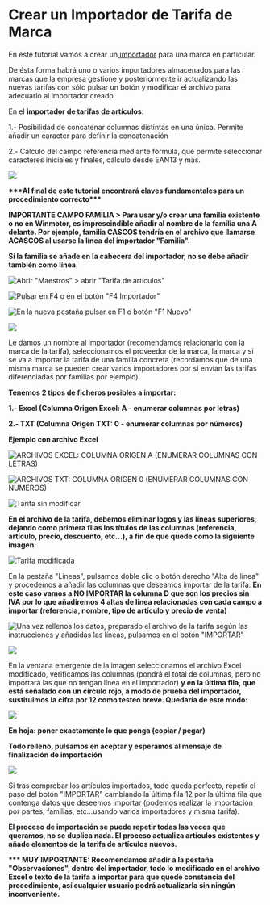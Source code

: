 # Crear un Importador de Tarifa de Marca

En éste tutorial vamos a crear un[ importador](./) para una marca en particular.

De ésta forma habrá uno o varios importadores almacenados para las marcas que la empresa gestione y posteriormente ir actualizando las nuevas tarifas con sólo pulsar un botón y modificar el archivo para adecuarlo al importador creado.

En el **importador de tarifas de artículos**:

1.- Posibilidad de concatenar columnas distintas en una única. Permite añadir un caracter para definir la concatenación

2.- Cálculo del campo referencia mediante fórmula, que permite seleccionar caracteres iniciales y finales, cálculo desde EAN13 y más.

![](<../../.gitbook/assets/imagen (1) (1) (1) (1) (1) (1) (1).png>)

**\*\*\*Al final de este tutorial encontrará claves fundamentales para un procedimiento correcto\*\*\***

**IMPORTANTE CAMPO FAMILIA > Para usar y/o crear una familia existente o no en Winmotor, es imprescindible añadir al nombre de la familia una A delante. Por ejemplo, familia CASCOS tendría en el archivo que llamarse ACASCOS al usarse la línea del importador "Familia".**

**Si la familia se añade en la cabecera del importador, no se debe añadir también como línea.**

![Abrir "Maestros" > abrir "Tarifa de artículos"](<../../.gitbook/assets/image (74).png>)

![Pulsar en F4 o en el botón "F4 Importador"](<../../.gitbook/assets/image (75).png>)

![En la nueva pestaña pulsar en F1 o botón "F1 Nuevo"](<../../.gitbook/assets/image (76).png>)

![](<../../.gitbook/assets/image (77).png>)

Le damos un nombre al importador (recomendamos relacionarlo con la marca de la tarifa), seleccionamos el proveedor de la marca, la marca y si se va a importar la tarifa de una familia concreta (recordamos que de una misma marca se pueden crear varios importadores por si envían las tarifas diferenciadas por familias por ejemplo).

**Tenemos 2 tipos de ficheros posibles a importar:**

**1.- Excel (Columna Origen Excel: A - enumerar columnas por letras)**

**2.- TXT (Columna Origen TXT: 0 - enumerar columnas por números)**

**Ejemplo con archivo Excel**

![ARCHIVOS EXCEL: COLUMNA ORIGEN A (ENUMERAR COLUMNAS CON LETRAS)](<../../.gitbook/assets/image (78).png>)

![ARCHIVOS TXT: COLUMNA ORIGEN 0 (ENUMERAR COLUMNAS CON NÚMEROS)](<../../.gitbook/assets/image (79).png>)

![Tarifa sin modificar](<../../.gitbook/assets/image (80).png>)

**En el archivo de la tarifa, debemos eliminar logos y las líneas superiores, dejando como primera filas los títulos de las columnas (referencia, artículo, precio, descuento, etc...), a fin de que quede como la siguiente imagen:**

![Tarifa modificada](<../../.gitbook/assets/image (81).png>)

En la pestaña "Líneas", pulsamos doble clic o botón derecho "Alta de línea" y procedemos a añadir las columnas que deseamos importar de la tarifa. **En este caso vamos a NO IMPORTAR la columna D que son los precios sin IVA por lo que añadiremos 4 altas de línea relacionadas con cada campo a importar (referencia, nombre, tipo de artículo y precio de venta)**

![Una vez rellenos los datos, preparado el archivo de la tarifa según las instrucciones y añadidas las líneas, pulsamos en el botón "IMPORTAR"](<../../.gitbook/assets/image (82).png>)

![](<../../.gitbook/assets/image (83).png>)

En la ventana emergente de la imagen seleccionamos el archivo Excel modificado, verificamos las columnas (pondrá el total de columnas, pero no importará las que no tengan línea en el importador) **y en la última fila, que está señalado con un círculo rojo, a modo de prueba del importador, sustituimos la cifra por 12 como testeo breve. Quedaría de este modo:**

![](<../../.gitbook/assets/image (84).png>)

**En hoja: poner exactamente lo que ponga (copiar / pegar)**

**Todo relleno, pulsamos en aceptar y esperamos al mensaje de finalización de importación**

![](<../../.gitbook/assets/image (85).png>)

Si tras comprobar los artículos importados, todo queda perfecto, repetir el paso del botón "IMPORTAR" cambiando la última fila 12 por la última fila que contenga datos que deseemos importar (podemos realizar la importación por partes, familias, etc...usando varios importadores y misma tarifa).

**El proceso de importación se puede repetir todas las veces que queramos, no se duplica nada. El proceso actualiza artículos existentes y añade elementos de la tarifa de artículos nuevos.**

**\*\*\* MUY IMPORTANTE: Recomendamos añadir a la pestaña "Observaciones", dentro del importador, todo lo modificado en el archivo Excel o texto de la tarifa a importar para que quede constancia del procedimiento, así cualquier usuario podrá actualizarla sin ningún inconveniente.**
